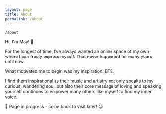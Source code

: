 ```yaml
---
layout: page
title: About
permalink: /about
---
```


`/about`

Hi, I'm May! 👋 

For the longest of time, I've always wanted an online space of my own where I can freely express myself. That never happened for many years until now. 

What motivated me to begin was my inspiration: BTS.

I find them inspirational as their music and artistry not only speaks to my curious, wandering soul, but also their core message of loving and speaking yourself continues to empower many others like myself to find my inner voice.


🚧 Page in progress - come back to visit later! 😉

<style>
  .wrapper {
    max-width: 58em;
  }
</style>